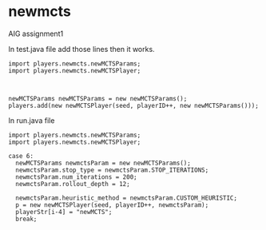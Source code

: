 # newmcts
AIG assignment1

In test.java file add those lines then it works.

```
import players.newmcts.newMCTSParams;
import players.newmcts.newMCTSPlayer;



newMCTSParams newMCTSParams = new newMCTSParams();
players.add(new newMCTSPlayer(seed, playerID++, new newMCTSParams()));
```

In run.java file 

```
import players.newmcts.newMCTSParams;
import players.newmcts.newMCTSPlayer;

case 6:
  newMCTSParams newmctsParam = new newMCTSParams();
  newmctsParam.stop_type = newmctsParam.STOP_ITERATIONS;
  newmctsParam.num_iterations = 200;
  newmctsParam.rollout_depth = 12;

  newmctsParam.heuristic_method = newmctsParam.CUSTOM_HEURISTIC;
  p = new newMCTSPlayer(seed, playerID++, newmctsParam);
  playerStr[i-4] = "newMCTS";
  break;
```
